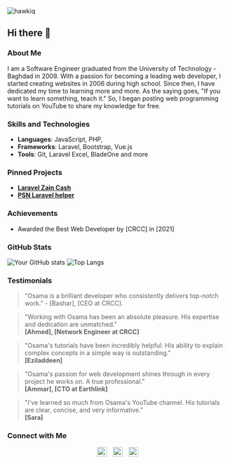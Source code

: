 <img src="https://i.imgur.com/IJMa6nkl.jpg" alt="hawkiq">


## Hi there 👋

### About Me
I am a Software Engineer graduated from the University of Technology - Baghdad in 2009. With a passion for becoming a leading web developer, I started creating websites in 2006 during high school. Since then, I have dedicated my time to learning more and more. As the saying goes, "If you want to learn something, teach it." So, I began posting web programming tutorials on YouTube to share my knowledge for free.

### Skills and Technologies
- **Languages**: JavaScript, PHP, 
- **Frameworks**: Laravel, Bootstrap, Vue.js
- **Tools**: Git, Laravel Excel, BladeOne and more

### Pinned Projects
- **[Laravel Zain Cash](https://github.com/hawkiq/laravel-zaincash)**
- **[PSN Laravel helper](https://github.com/hawkiq/Larapsn)**

### Achievements
- Awarded the Best Web Developer by [CRCC] in [2021]

### GitHub Stats
![Your GitHub stats](https://github-readme-stats.vercel.app/api?username=hawkiq&show_icons=true&theme=radical)
![Top Langs](https://github-readme-stats.vercel.app/api/top-langs/?username=hawkiq&layout=compact&theme=radical)

### Testimonials
> "Osama is a brilliant developer who consistently delivers top-notch work." - [Bashar], [CEO at CRCC].
>

> "Working with Osama has been an absolute pleasure. His expertise and dedication are unmatched."  
> **[Ahmed], [Network Engineer at CRCC]**

> "Osama's tutorials have been incredibly helpful. His ability to explain complex concepts in a simple way is outstanding."  
> **[Eziladdeen]**

> "Osama's passion for web development shines through in every project he works on. A true professional."  
> **[Ammar], [CTO at Earthlink]**

> "I've learned so much from Osama's YouTube channel. His tutorials are clear, concise, and very informative."  
> **[Sara]**


### Connect with Me
<p align="center">
  <a href="https://osama.app" target="_blank"><img src="https://img.icons8.com/color/48/000000/domain.png" alt="Official Website" width="22px" style="padding:0 5px 0 5px"></a>
  <a href="https://www.youtube.com/IQTECH/" target="_blank"><img src="https://img.icons8.com/color/48/000000/youtube-play.png" alt="YouTube Channel" width="22px" style="padding:0 5px 0 5px"></a>
  <a href="https://www.linkedin.com/in/osamahhasan/" target="_blank"><img src="https://img.icons8.com/color/48/000000/linkedin.png" alt="LinkedIn" width="22px" style="padding:0 5px 0 5px"></a>
</p>


<!--
**hawkiq/hawkiq** is a ✨ _special_ ✨ repository because its `README.md` (this file) appears on your GitHub profile.

Here are some ideas to get you started:

- 🔭 I’m currently working on ...
- 🌱 I’m currently learning ...
- 👯 I’m looking to collaborate on ...
- 🤔 I’m looking for help with ...
- 💬 Ask me about ...
- 📫 How to reach me: ...
- 😄 Pronouns: ...
- ⚡ Fun fact: ...
-->
